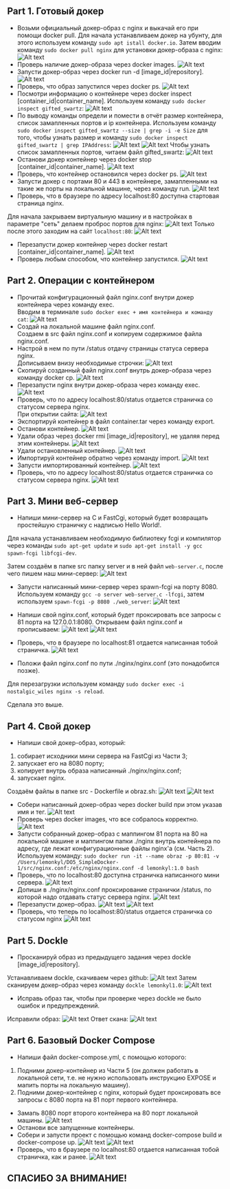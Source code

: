 ## Part 1. Готовый докер
+ Возьми официальный докер-образ с nginx и выкачай его при помощи docker pull.
Для начала устанавливаем докер на убунту, для этого используем команду `sudo apt istall docker.io`. Затем вводим команду `sudo docker pull nginx` для установки докер-образа с nginx:
![Alt text](Docker/1.png)
+ Проверь наличие докер-образа через docker images.
![Alt text](Docker/2.png)
+ Запусти докер-образ через docker run -d [image_id|repository].
![Alt text](Docker/3.png)
+ Проверь, что образ запустился через docker ps.
![Alt text](Docker/4.png)
+ Посмотри информацию о контейнере через docker inspect [container_id|container_name].
Используем команду `sudo docker inspect gifted_swartz`:
![Alt text](Docker/5.png)
+ По выводу команды определи и помести в отчёт размер контейнера, список замапленных портов и ip контейнера. Используем команду `sudo docker inspect gifted_swartz --size | grep -i -e Size` для того, чтобы узнать размер и команду `sudo docker inspect gifted_swartz | grep IPAddress`:
![Alt text](Docker/6.png)
![Alt text](Docker/7.png)
Чтобы узнать список замапленных портов, читаем файл gifted_swartz:
![Alt text](Docker/8.png)
+ Останови докер контейнер через docker stop [container_id|container_name].
![Alt text](Docker/9.png)
+ Проверь, что контейнер остановился через docker ps.
![Alt text](Docker/10.png)
+ Запусти докер с портами 80 и 443 в контейнере, замапленными на такие же порты на локальной машине, через команду run.
![Alt text](Docker/11.png)
+ Проверь, что в браузере по адресу localhost:80 доступна стартовая страница nginx.  

Для начала закрываем виртуальную машину и в настройках в параметре "сеть" делаем проброс портов для nginx:
![Alt text](Docker/12.png)
Только после этого заходим на сайт `localhost:80`:
![Alt text](Docker/13.png)
+ Перезапусти докер контейнер через docker restart [container_id|container_name].
![Alt text](Docker/14.png)
+ Проверь любым способом, что контейнер запустился.
![Alt text](Docker/15.png)

## Part 2. Операции с контейнером
+ Прочитай конфигурационный файл nginx.conf внутри докер контейнера через команду exec.  
Вводим в терминале `sudo docker exec + имя контейнера и команду cat`:
![Alt text](Docker/16.png)
+ Создай на локальной машине файл nginx.conf.  
Создаем в src файл nginx.conf и копируем содержимое файла nginx.conf. 
+ Настрой в нем по пути /status отдачу страницы статуса сервера nginx.  
Дописываем внизу необходимые строчки:
![Alt text](Docker/17.png)
+ Скопируй созданный файл nginx.conf внутрь докер-образа через команду docker cp.
![Alt text](Docker/18.png)
+ Перезапусти nginx внутри докер-образа через команду exec.
![Alt text](Docker/19.png)
+ Проверь, что по адресу localhost:80/status отдается страничка со статусом сервера nginx.  
При открытии cайта:
![Alt text](Docker/20.png)
+ Экспортируй контейнер в файл container.tar через команду export.
+ Останови контейнер.
![Alt text](Docker/21.png)
+ Удали образ через docker rmi [image_id|repository], не удаляя перед этим контейнеры.
![Alt text](Docker/22.png)
+ Удали остановленный контейнер.
![Alt text](Docker/23.png)
+ Импортируй контейнер обратно через команду import.
![Alt text](Docker/24.png)
+ Запусти импортированный контейнер.
![Alt text](Docker/25.png)
+ Проверь, что по адресу localhost:80/status отдается страничка со статусом сервера nginx.
![Alt text](Docker/26.png)

## Part 3. Мини веб-сервер
+ Напиши мини-сервер на C и FastCgi, который будет возвращать простейшую страничку с надписью Hello World!.  

Для начала устанавливаем необходимую библиотеку fcgi и компилятор через команды `sudo apt-get update` и `sudo apt-get install -y gcc spawn-fcgi libfcgi-dev`. 

Затем создаём в папке src папку server и в ней файл `web-server.c`, после чего пишем наш мини-сервер:
![Alt text](Docker/27.png)

+ Запусти написанный мини-сервер через spawn-fcgi на порту 8080.  
Используем команду `gcc -o server web-server.c -lfcgi`, затем используем `spawn-fcgi -p 8080 ./web_server`:
![Alt text](Docker/28.png)

+ Напиши свой nginx.conf, который будет проксировать все запросы с 81 порта на 127.0.0.1:8080.
Открываем файл nginx.conf и прописываем:
![Alt text](Docker/29.png)
![Alt text](Docker/30.png)
+ Проверь, что в браузере по localhost:81 отдается написанная тобой страничка.
![Alt text](Docker/37.png)
+ Положи файл nginx.conf по пути ./nginx/nginx.conf (это понадобится позже).

Для перезагрузки используем команду `sudo docker exec -i nostalgic_wiles nginx -s reload`.


Сделала это выше.

## Part 4. Свой докер

+ Напиши свой докер-образ, который:
1) собирает исходники мини сервера на FastCgi из Части 3;
2) запускает его на 8080 порту;
3) копирует внутрь образа написанный ./nginx/nginx.conf;
4) запускает nginx.


Cоздаём файлы в папке src - Dockerfile и obraz.sh:
![Alt text](Docker/40.png)
![Alt text](Docker/34.png)
+ Собери написанный докер-образ через docker build при этом указав имя и тег.
![Alt text](Docker/35.png)
+ Проверь через docker images, что все собралось корректно.
![Alt text](Docker/36.png)
+ Запусти собранный докер-образ с маппингом 81 порта на 80 на локальной машине и маппингом папки ./nginx внутрь контейнера по адресу, где лежат конфигурационные файлы nginx'а (см. Часть 2).  
Используем команду: `sudo docker run -it --name obraz -p 80:81 -v /Users/lemonkyl/DO5_SimpleDocker-1/src/nginx.conf:/etc/nginx/nginx.conf -d lemonkyl:1.0 bash`
+ Проверь, что по localhost:80 доступна страничка написанного мини сервера.
![Alt text](Docker/38.png)
+ Допиши в ./nginx/nginx.conf проксирование странички /status, по которой надо отдавать статус сервера nginx.
![Alt text](Docker/41.png)
+ Перезапусти докер-образ.
![Alt text](Docker/42.png)
![Alt text](Docker/42.png)
+ Проверь, что теперь по localhost:80/status отдается страничка со статусом nginx
![Alt text](Docker/43.png)

## Part 5. Dockle
 + Просканируй образ из предыдущего задания через dockle [image_id|repository].

 Устанавливаем dockle, скачиваем через github: 
 ![Alt text](Docker/44.png)
 Затем сканируем докер-образ через команду `dockle lemonkyl1.0`:
 ![Alt text](Docker/45.png)
+ Исправь образ так, чтобы при проверке через dockle не было ошибок и предупреждений.

Исправили образ:
![Alt text](Docker/46.png)
Ответ скана:
![Alt text](Docker/47.png)


## Part 6. Базовый Docker Compose

+ Напиши файл docker-compose.yml, с помощью которого:
1) Подними докер-контейнер из Части 5 (он должен работать в локальной сети, т.е. не нужно использовать инструкцию EXPOSE и мапить порты на локальную машину).
2) Подними докер-контейнер с nginx, который будет проксировать все запросы с 8080 порта на 81 порт первого контейнера.

+ Замапь 8080 порт второго контейнера на 80 порт локальной машины.
![Alt text](Docker/48.png)
+ Останови все запущенные контейнеры.
+ Собери и запусти проект с помощью команд docker-compose build и docker-compose up.
![Alt text](Docker/49.png)
![Alt text](Docker/50.png)
+ Проверь, что в браузере по localhost:80 отдается написанная тобой страничка, как и ранее.
![Alt text](Docker/51.png)

## СПАСИБО ЗА ВНИМАНИЕ!







